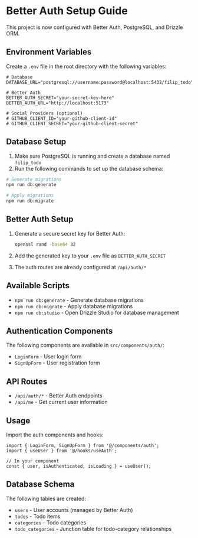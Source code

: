 # Better Auth Setup Guide

This project is now configured with Better Auth, PostgreSQL, and Drizzle ORM.

## Environment Variables

Create a `.env` file in the root directory with the following variables:

```env
# Database
DATABASE_URL="postgresql://username:password@localhost:5432/filip_todo"

# Better Auth
BETTER_AUTH_SECRET="your-secret-key-here"
BETTER_AUTH_URL="http://localhost:5173"

# Social Providers (optional)
# GITHUB_CLIENT_ID="your-github-client-id"
# GITHUB_CLIENT_SECRET="your-github-client-secret"
```

## Database Setup

1. Make sure PostgreSQL is running and create a database named `filip_todo`
2. Run the following commands to set up the database schema:

```bash
# Generate migrations
npm run db:generate

# Apply migrations
npm run db:migrate
```

## Better Auth Setup

1. Generate a secure secret key for Better Auth:
   ```bash
   openssl rand -base64 32
   ```

2. Add the generated key to your `.env` file as `BETTER_AUTH_SECRET`

3. The auth routes are already configured at `/api/auth/*`

## Available Scripts

- `npm run db:generate` - Generate database migrations
- `npm run db:migrate` - Apply database migrations
- `npm run db:studio` - Open Drizzle Studio for database management

## Authentication Components

The following components are available in `src/components/auth/`:

- `LoginForm` - User login form
- `SignUpForm` - User registration form

## API Routes

- `/api/auth/*` - Better Auth endpoints
- `/api/me` - Get current user information

## Usage

Import the auth components and hooks:

```tsx
import { LoginForm, SignUpForm } from '@/components/auth';
import { useUser } from '@/hooks/useAuth';

// In your component
const { user, isAuthenticated, isLoading } = useUser();
```

## Database Schema

The following tables are created:

- `users` - User accounts (managed by Better Auth)
- `todos` - Todo items
- `categories` - Todo categories
- `todo_categories` - Junction table for todo-category relationships 